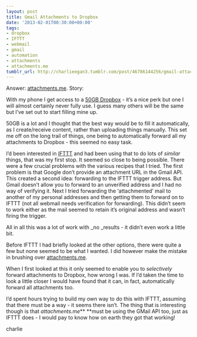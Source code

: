 ```yaml
---
layout: post
title: Gmail Attachments to Dropbox
date: '2013-02-01T00:30:00+00:00'
tags:
- dropbox
- IFTTT
- webmail
- gmail
- automation
- attachments
- attachments.me
tumblr_url: http://charlieegan3.tumblr.com/post/46786144256/gmail-attachments-to-dropbox
---
```

Answer: [attachments.me](https://attachments.me/). Story:

With my phone I get access to a [50GB Dropbox](https://www.dropbox.com/help/297/en) - it’s a nice perk but one I will almost certainly never fully use. I guess many others will be the same but I’ve set out to start filling mine up.

50GB is a lot and I thought that the best way would be to fill it automatically, as I create/receive content, rather than uploading things manually. This set me off on the long trail of things, one being to automatically forward all my attachments to Dropbox - this seemed no easy task.

I’d been interested in [IFTTT](https://ifttt.com/) and had been using that to do lots of _similar_ things, that was my first stop. It seemed so close to being possible. There were a few crucial problems with the various recipes that I tried. The first problem is that Google don’t provide an attachment URL in the Gmail API. This created a second idea: forwarding to the IFTTT trigger address. But Gmail doesn’t allow you to forward to an unverified address and I had no way of verifying it. Next I tried forwarding the ‘attachmented’ mail to another of my personal addresses and then getting them to forward on to IFTTT (not all webmail needs verification for forwarding). This didn’t seem to work either as the mail seemed to retain it’s original address and wasn’t firing the trigger.

All in all this was a lot of work with _no _results - it didn’t even work a little bit.

Before IFTTT I had briefly looked at the other options, there were quite a few but none seemed to be what I wanted. I did however make the mistake in brushing over [attachments.me](https://attachments.me/).

When I first looked at this it only seemed to enable you to _selectively_ forward attachments to Dropbox, how wrong I was. If I’d taken the time to look a little closer I would have found that it can, in fact, automatically forward all attachments too.

I’d spent hours trying to build my own way to do this with IFTTT, assuming that there must be a way - it seems there isn’t. The thing that is interesting though is that _attachments.me_** **must be using the GMail API too, just as IFTTT does - I would pay to know how on earth they got that working!

charlie